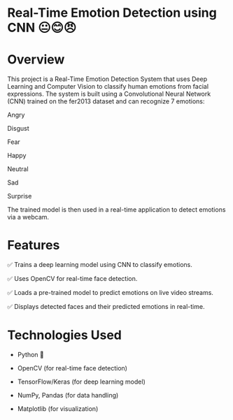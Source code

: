 # Real-Time Emotion Detection using CNN 😐😊😠

# Overview

This project is a Real-Time Emotion Detection System that uses Deep Learning and Computer Vision to classify human emotions from facial expressions. The system is built using a Convolutional Neural Network (CNN) trained on the fer2013 dataset and can recognize 7 emotions:

Angry

Disgust

Fear

Happy

Neutral

Sad

Surprise

The trained model is then used in a real-time application to detect emotions via a webcam.

# Features

✅ Trains a deep learning model using CNN to classify emotions.

✅ Uses OpenCV for real-time face detection.

✅ Loads a pre-trained model to predict emotions on live video streams.

✅ Displays detected faces and their predicted emotions in real-time.

# Technologies Used

- Python 🐍

- OpenCV (for real-time face detection)

- TensorFlow/Keras (for deep learning model)

- NumPy, Pandas (for data handling)

- Matplotlib (for visualization)
